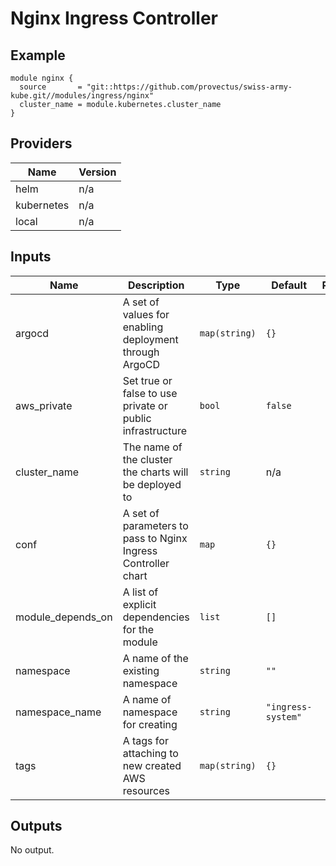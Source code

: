 # Nginx Ingress Controller
## Example
``` hcl
module nginx {
  source       = "git::https://github.com/provectus/swiss-army-kube.git//modules/ingress/nginx"
  cluster_name = module.kubernetes.cluster_name
}
```

## Providers
| Name | Version |
|------|---------|
| helm | n/a |
| kubernetes | n/a |
| local | n/a |

## Inputs
| Name | Description | Type | Default | Required |
|------|-------------|------|---------|:-----:|
| argocd | A set of values for enabling deployment through ArgoCD | `map(string)` | `{}` | no |
| aws\_private | Set true or false to use private or public infrastructure | `bool` | `false` | no |
| cluster\_name | The name of the cluster the charts will be deployed to | `string` | n/a | yes |
| conf | A set of parameters to pass to Nginx Ingress Controller chart | `map` | `{}` | no |
| module\_depends\_on | A list of explicit dependencies for the module | `list` | `[]` | no |
| namespace | A name of the existing namespace | `string` | `""` | no |
| namespace\_name | A name of namespace for creating | `string` | `"ingress-system"` | no |
| tags | A tags for attaching to new created AWS resources | `map(string)` | `{}` | no |

## Outputs
No output.